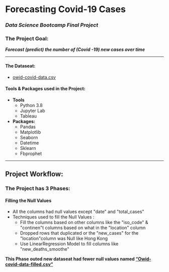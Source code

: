 # Forecasting Covid-19 Cases
### _Data Science Bootcamp Final Project_ 

### The Project Goal:
 **_Forecast (predict) the number of (Covid -19) new cases over time_**
 
 ***
 
#### The Dataseat:
- [owid-covid-data.csv](https://www.kaggle.com/tunguz/data-on-covid19-coronavirus?utm_medium=social&utm_campaign=kaggle-dataset-share&utm_source=twitter)
  
#### Tools & Packages used in the Project:
- **Tools** 
  - Python 3.8
  - Jupyter Lab
  - Tableau
- **Packages:**
  - Pandas 
  - Matplotlib
  - Seaborn
  - Datetime
  - Sklearn
  - Fbprophet
   
---

## Project Workflow:
### The Project has 3 Phases:
#### Filling the Null Values 
- All the columns had null values except "date" and "total_cases" 
- Techniques used to fill the Null Values :
  - Fill the columns based on other columns like the "iso_code" & "continen"t columns  based on what in the "location" column
  - Dropped rows that duplicated or the "new_cases" for the "location"column was Null like Hong Kong
  - Use LinearRegression Model to fill columns like "new_deaths_smoothe"
  
**This Phase outed new dataseat had fewer null values named [“Owid-covid-data-filled.csv”](https://github.com/mesha4545a/Final_Project_-DS-/blob/main/data/Owid-covid-data-filled.csv)**




 
    




